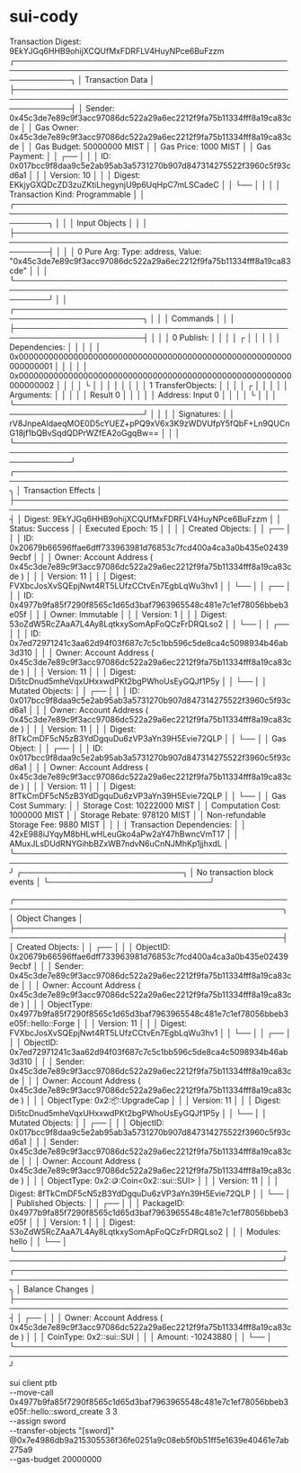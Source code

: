 # sui-cody

Transaction Digest: 9EkYJGq6HHB9ohijXCQUfMxFDRFLV4HuyNPce6BuFzzm
╭──────────────────────────────────────────────────────────────────────────────────────────────────────────────╮
│ Transaction Data │
├──────────────────────────────────────────────────────────────────────────────────────────────────────────────┤
│ Sender: 0x45c3de7e89c9f3acc97086dc522a29a6ec2212f9fa75b11334fff8a19ca83cde │
│ Gas Owner: 0x45c3de7e89c9f3acc97086dc522a29a6ec2212f9fa75b11334fff8a19ca83cde │
│ Gas Budget: 50000000 MIST │
│ Gas Price: 1000 MIST │
│ Gas Payment: │
│ ┌── │
│ │ ID: 0x017bcc9f8daa9c5e2ab95ab3a5731270b907d847314275522f3960c5f93cd6a1 │
│ │ Version: 10 │
│ │ Digest: EKkjyGXQDcZD3zuZKtiLhegynjU9p6UqHpC7mLSCadeC │
│ └── │
│ │
│ Transaction Kind: Programmable │
│ ╭──────────────────────────────────────────────────────────────────────────────────────────────────────────╮ │
│ │ Input Objects │ │
│ ├──────────────────────────────────────────────────────────────────────────────────────────────────────────┤ │
│ │ 0 Pure Arg: Type: address, Value: "0x45c3de7e89c9f3acc97086dc522a29a6ec2212f9fa75b11334fff8a19ca83cde" │ │
│ ╰──────────────────────────────────────────────────────────────────────────────────────────────────────────╯ │
│ ╭─────────────────────────────────────────────────────────────────────────╮ │
│ │ Commands │ │
│ ├─────────────────────────────────────────────────────────────────────────┤ │
│ │ 0 Publish: │ │
│ │ ┌ │ │
│ │ │ Dependencies: │ │
│ │ │ 0x0000000000000000000000000000000000000000000000000000000000000001 │ │
│ │ │ 0x0000000000000000000000000000000000000000000000000000000000000002 │ │
│ │ └ │ │
│ │ │ │
│ │ 1 TransferObjects: │ │
│ │ ┌ │ │
│ │ │ Arguments: │ │
│ │ │ Result 0 │ │
│ │ │ Address: Input 0 │ │
│ │ └ │ │
│ ╰─────────────────────────────────────────────────────────────────────────╯ │
│ │
│ Signatures: │
│ rV8JnpeAldaeqMOE0D5cYUEZ+pPQ9xV6x3K9zWDVUfpY5fQbF+Ln9QUCnG18jf1bQBvSqdQDPrWZfEA2oGgqBw== │
│ │
╰──────────────────────────────────────────────────────────────────────────────────────────────────────────────╯
╭───────────────────────────────────────────────────────────────────────────────────────────────────╮
│ Transaction Effects │
├───────────────────────────────────────────────────────────────────────────────────────────────────┤
│ Digest: 9EkYJGq6HHB9ohijXCQUfMxFDRFLV4HuyNPce6BuFzzm │
│ Status: Success │
│ Executed Epoch: 15 │
│ │
│ Created Objects: │
│ ┌── │
│ │ ID: 0x20679b66596ffae6dff733963981d76853c7fcd400a4ca3a0b435e024399ecbf │
│ │ Owner: Account Address ( 0x45c3de7e89c9f3acc97086dc522a29a6ec2212f9fa75b11334fff8a19ca83cde ) │
│ │ Version: 11 │
│ │ Digest: FVXbcJosXvSQEpjNwt4RT5LUfzCCtvEn7EgbLqWu3hv1 │
│ └── │
│ ┌── │
│ │ ID: 0x4977b9fa85f7290f8565c1d65d3baf7963965548c481e7c1ef78056bbeb3e05f │
│ │ Owner: Immutable │
│ │ Version: 1 │
│ │ Digest: 53oZdW5RcZAaA7L4Ay8LqtkxySomApFoQCzFrDRQLso2 │
│ └── │
│ ┌── │
│ │ ID: 0x7ed72971241c3aa62d94f03f687c7c5c1bb596c5de8ca4c5098934b46ab3d310 │
│ │ Owner: Account Address ( 0x45c3de7e89c9f3acc97086dc522a29a6ec2212f9fa75b11334fff8a19ca83cde ) │
│ │ Version: 11 │
│ │ Digest: Di5tcDnud5mheVqxUHxxwdPKt2bgPWhoUsEyGQJf1P5y │
│ └── │
│ Mutated Objects: │
│ ┌── │
│ │ ID: 0x017bcc9f8daa9c5e2ab95ab3a5731270b907d847314275522f3960c5f93cd6a1 │
│ │ Owner: Account Address ( 0x45c3de7e89c9f3acc97086dc522a29a6ec2212f9fa75b11334fff8a19ca83cde ) │
│ │ Version: 11 │
│ │ Digest: 8fTkCmDF5cN5zB3YdDgquDu6zVP3aYn39H5Evie72QLP │
│ └── │
│ Gas Object: │
│ ┌── │
│ │ ID: 0x017bcc9f8daa9c5e2ab95ab3a5731270b907d847314275522f3960c5f93cd6a1 │
│ │ Owner: Account Address ( 0x45c3de7e89c9f3acc97086dc522a29a6ec2212f9fa75b11334fff8a19ca83cde ) │
│ │ Version: 11 │
│ │ Digest: 8fTkCmDF5cN5zB3YdDgquDu6zVP3aYn39H5Evie72QLP │
│ └── │
│ Gas Cost Summary: │
│ Storage Cost: 10222000 MIST │
│ Computation Cost: 1000000 MIST │
│ Storage Rebate: 978120 MIST │
│ Non-refundable Storage Fee: 9880 MIST │
│ │
│ Transaction Dependencies: │
│ 42xE988iJYqyM8bHLwHLeuGko4aPw2aY47hBwncVmT17 │
│ AMuxJLsDUdRNYGihbBZxWB7ndvN6uCnNJMhKp1jjhxdL │
╰───────────────────────────────────────────────────────────────────────────────────────────────────╯
╭─────────────────────────────╮
│ No transaction block events │
╰─────────────────────────────╯

╭──────────────────────────────────────────────────────────────────────────────────────────────────╮
│ Object Changes │
├──────────────────────────────────────────────────────────────────────────────────────────────────┤
│ Created Objects: │
│ ┌── │
│ │ ObjectID: 0x20679b66596ffae6dff733963981d76853c7fcd400a4ca3a0b435e024399ecbf │
│ │ Sender: 0x45c3de7e89c9f3acc97086dc522a29a6ec2212f9fa75b11334fff8a19ca83cde │
│ │ Owner: Account Address ( 0x45c3de7e89c9f3acc97086dc522a29a6ec2212f9fa75b11334fff8a19ca83cde ) │
│ │ ObjectType: 0x4977b9fa85f7290f8565c1d65d3baf7963965548c481e7c1ef78056bbeb3e05f::hello::Forge │
│ │ Version: 11 │
│ │ Digest: FVXbcJosXvSQEpjNwt4RT5LUfzCCtvEn7EgbLqWu3hv1 │
│ └── │
│ ┌── │
│ │ ObjectID: 0x7ed72971241c3aa62d94f03f687c7c5c1bb596c5de8ca4c5098934b46ab3d310 │
│ │ Sender: 0x45c3de7e89c9f3acc97086dc522a29a6ec2212f9fa75b11334fff8a19ca83cde │
│ │ Owner: Account Address ( 0x45c3de7e89c9f3acc97086dc522a29a6ec2212f9fa75b11334fff8a19ca83cde ) │
│ │ ObjectType: 0x2::package::UpgradeCap │
│ │ Version: 11 │
│ │ Digest: Di5tcDnud5mheVqxUHxxwdPKt2bgPWhoUsEyGQJf1P5y │
│ └── │
│ Mutated Objects: │
│ ┌── │
│ │ ObjectID: 0x017bcc9f8daa9c5e2ab95ab3a5731270b907d847314275522f3960c5f93cd6a1 │
│ │ Sender: 0x45c3de7e89c9f3acc97086dc522a29a6ec2212f9fa75b11334fff8a19ca83cde │
│ │ Owner: Account Address ( 0x45c3de7e89c9f3acc97086dc522a29a6ec2212f9fa75b11334fff8a19ca83cde ) │
│ │ ObjectType: 0x2::coin::Coin<0x2::sui::SUI> │
│ │ Version: 11 │
│ │ Digest: 8fTkCmDF5cN5zB3YdDgquDu6zVP3aYn39H5Evie72QLP │
│ └── │
│ Published Objects: │
│ ┌── │
│ │ PackageID: 0x4977b9fa85f7290f8565c1d65d3baf7963965548c481e7c1ef78056bbeb3e05f │
│ │ Version: 1 │
│ │ Digest: 53oZdW5RcZAaA7L4Ay8LqtkxySomApFoQCzFrDRQLso2 │
│ │ Modules: hello │
│ └── │
╰──────────────────────────────────────────────────────────────────────────────────────────────────╯
╭───────────────────────────────────────────────────────────────────────────────────────────────────╮
│ Balance Changes │
├───────────────────────────────────────────────────────────────────────────────────────────────────┤
│ ┌── │
│ │ Owner: Account Address ( 0x45c3de7e89c9f3acc97086dc522a29a6ec2212f9fa75b11334fff8a19ca83cde ) │
│ │ CoinType: 0x2::sui::SUI │
│ │ Amount: -10243880 │
│ └── │
╰───────────────────────────────────────────────────────────────────────────────────────────────────╯

sui client ptb \
 --move-call 0x4977b9fa85f7290f8565c1d65d3baf7963965548c481e7c1ef78056bbeb3e05f::hello::sword_create 3 3 \
 --assign sword \
 --transfer-objects "[sword]" @0x7e4986db9a215305536f36fe0251a9c08eb5f0b51ff5e1639e40461e7ab275a9 \
 --gas-budget 20000000

